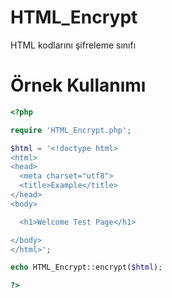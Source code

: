 HTML_Encrypt
============

HTML kodlarını şifreleme sınıfı

Örnek Kullanımı
============

```php
<?php

require 'HTML_Encrypt.php';

$html = '<!doctype html>
<html>
<head>
  <meta charset="utf8">
  <title>Example</title>
</head>
<body>

  <h1>Welcome Test Page</h1>

</body>
</html>';

echo HTML_Encrypt::encrypt($html);

?>
```
